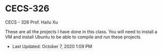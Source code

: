 # CECS-326
CECS - 326 
Prof. Hailu Xu

These are all the projects I have done in this class. You will need to install a VM and install Ubuntu to be able to compile and run these projects. 

- Last Updated: October 7, 2020 1:09 PM
